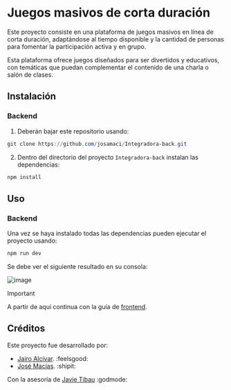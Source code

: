 # Juegos masivos de corta duración

Este proyecto consiste en una plataforma de juegos masivos en línea de corta duración, adaptándose al tiempo disponible y la cantidad de personas para fomentar la participación activa y en grupo.

Esta plataforma ofrece juegos diseñados para ser divertidos y educativos, con temáticas que puedan complementar el contenido de una charla o salón de clases.

## Instalación

### Backend

1. Deberán bajar este repositorio usando:
```powershell
git clone https://github.com/josamaci/Integradora-back.git
```

2. Dentro del directorio del proyecto ```Integradora-back``` instalan las dependencias:
```powershell
npm install
```

## Uso

### Backend

Una vez se haya instalado todas las dependencias pueden ejecutar el proyecto usando:
```powershell
npm run dev
```
Se debe ver el siguiente resultado en su consola:

![image](https://github.com/josamaci/Integradora-back/assets/73150508/07fd9937-c815-4908-a2e5-c1a9309b1520)


> [!IMPORTANT]
> A partir de aquí continua con la guía de [frontend](https://github.com/josamaci/Integradora-front).


## Créditos

Este proyecto fue desarrollado por:
- [Jairo Alcívar](https://github.com/JairoAb). :feelsgood:
- [José Macías](https://github.com/josamaci). :shipit:

Con la asesoría de [Javie Tibau](https://github.com/jtibau) :godmode:
